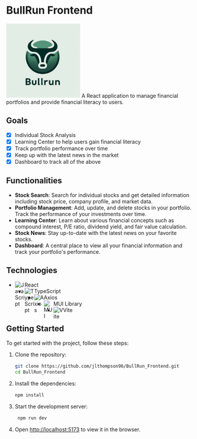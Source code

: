 # BullRun Frontend
<img src="https://github.com/jlthompson96/BullRun_Frontend/blob/main/src/assets/Designer.png" height="200px" alt="BullRun Logo">
A React application to manage financial portfolios and provide financial literacy to users.

## Goals
- [x] Individual Stock Analysis
- [x] Learning Center to help users gain financial literacy
- [x] Track portfolio performance over time
- [x] Keep up with the latest news in the market 
- [x] Dashboard to track all of the above

## Functionalities
- **Stock Search**: Search for individual stocks and get detailed information including stock price, company profile, and market data.
- **Portfolio Management**: Add, update, and delete stocks in your portfolio. Track the performance of your investments over time.
- **Learning Center**: Learn about various financial concepts such as compound interest, P/E ratio, dividend yield, and fair value calculation.
- **Stock News**: Stay up-to-date with the latest news on your favorite stocks.
- **Dashboard**: A central place to view all your financial information and track your portfolio's performance.

## Technologies
- React <img align="left" alt="JavaScript" width="26px" src="https://github.com/jlthompson96/vscode-material-icon-theme/blob/master/icons/react.svg" />
- TypeScript <img align="left" alt="TypeScript" width="26px" src="https://github.com/jlthompson96/vscode-material-icon-theme/blob/master/icons/typescript.svg" />
- Axios <img align="left" alt="Axios" width="26px" src="https://github.com/jlthompson96/vscode-material-icon-theme/blob/master/icons/http.svg" />
- MUI Library <img align="left" alt="MUI" width="26px" src="https://mui.com/static/logo.svg" />
- Vite <img align="left" alt="Vite" width="26px" src="https://vitejs.dev/logo.svg" />

## Getting Started
To get started with the project, follow these steps:

1. Clone the repository:
   ```sh
   git clone https://github.com/jlthompson96/BullRun_Frontend.git
   cd BullRun_Frontend
2. Install the dependencies:
   ```sh
   npm install
3. Start the development server:
   ```sh
    npm run dev
4. Open [http://localhost:5173](http://localhost:5173) to view it in the browser.
